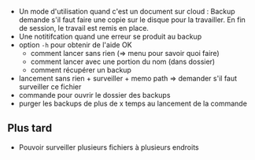* Un mode d'utilisation quand c'est un document sur cloud :
  Backup demande s'il faut faire une copie sur le disque pour la 
  travailler. En fin de session, le travail est remis en place.
* Une notitifcation quand une erreur se produit au backup
* option `-h` pour obtenir de l'aide OK
  - comment lancer sans rien (=> menu pour savoir quoi faire)
  - comment lancer avec une portion du nom (dans dossier)
  - comment récupérer un backup
* lancement sans rien + surveiller + memo path => demander s'il faut surveiller ce fichier
* commande pour ouvrir le dossier des backups
* purger les backups de plus de x temps au lancement de la commande

## Plus tard

* Pouvoir surveiller plusieurs fichiers à plusieurs endroits
  
